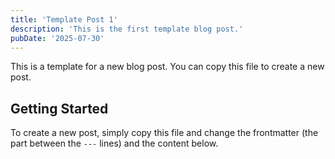 ```yaml
---
title: 'Template Post 1'
description: 'This is the first template blog post.'
pubDate: '2025-07-30'
---
```


This is a template for a new blog post. You can copy this file to create a new post.

## Getting Started

To create a new post, simply copy this file and change the frontmatter (the part between the `---` lines) and the content below.
